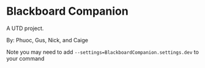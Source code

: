 # Blackboard Companion
A UTD project.

By: Phuoc, Gus, Nick, and Caige

Note you may need to add `--settings=BlackboardCompanion.settings.dev` to your command